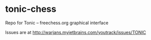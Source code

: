 tonic-chess
===========

Repo for Tonic – freechess.org graphical interface

Issues are at http://warjans.myjetbrains.com/youtrack/issues/TONIC
